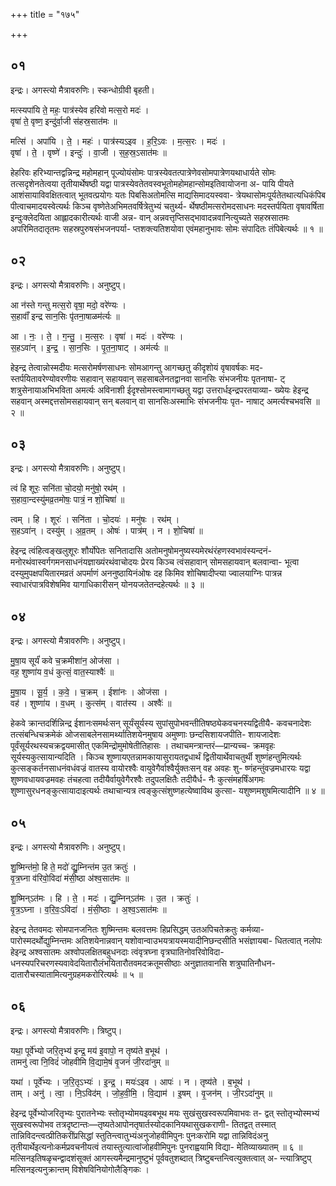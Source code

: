 +++
title = "१७५"

+++


## ०१
इन्द्रः। अगस्त्यो मैत्रावरुणिः। स्कन्धोग्रीवी बृहती।

मत्स्यपा॑यि ते॒ महः॒ पात्र॑स्येव हरिवो मत्स॒रो मदः॑ ।  
वृषा॑ ते॒ वृष्ण॒ इन्दु॑र्वा॒जी स॑हस्र॒सात॑मः ॥

मत्सि॑ । अपा॑यि । ते॒ । महः॑ । पात्र॑स्यऽइव । ह॒रि॒ऽवः । म॒त्स॒रः । मदः॑ ।  
वृषा॑ । ते॒ । वृष्णे॑ । इन्दुः॑ । वा॒जी । स॒ह॒स्र॒ऽसात॑मः ॥

हेहरिवः हरिभ्यान्तद्वन्निन्द्र महोमहान् पूज्योयंसोमः पात्रस्येवतत्पात्रेणेवसोमपात्रेणयथाधार्यते सोमः तत्सदृशेनतेत्वया तृतीयार्थेषष्ठी यद्वा पात्रस्येवतेतवस्वभूतोमहोमहान्सोमइतिवायोजना अ- पायि पीयते आशंसायाविवक्षितत्वात् भूतवत्प्रयोगः यतः पिबसिअतोमत्सि माद्यसिमादयस्ववा- त्रेयथासोमःपूर्यतेतथात्यधिकंपिब पीत्वाचमादयस्वेत्यर्थः किञ्च वृष्णेतेअभिमतवर्षित्रेतुभ्यं चतुर्थ्य- र्थेषष्ठीमत्सरोमदसाधनः मदस्तर्पयिता वृषावर्षिता इन्दुःक्लेदयिता आह्लादकारीत्यर्थः वाजी अन्न- वान् अन्नवत्तृप्तिसद्भावादन्नवानित्युच्यते सहस्रसातमः अपरिमितदातृतमः सहस्रपुरुषसंभजनपर्या- प्तशक्त्यतिशयोवा एवंमहानुभावः सोमः संपादितः तंपिबेत्यर्थः ॥ १ ॥

## ०२
इन्द्रः। अगस्त्यो मैत्रावरुणिः। अनुष्टुप्।

आ न॑स्ते गन्तु मत्स॒रो वृषा॒ मदो॒ वरे॑ण्यः ।  
स॒हावाँ॑ इन्द्र सान॒सिः पृ॑तना॒षाळम॑र्त्यः ॥

आ । नः॒ । ते॒ । ग॒न्तु॒ । म॒त्स॒रः । वृषा॑ । मदः॑ । वरे॑ण्यः ।  
स॒हऽवा॑न् । इ॒न्द्र॒ । सा॒न॒सिः । पृ॒त॒ना॒षाट् । अम॑र्त्यः ॥

हेइन्द्र तेत्वान्नोस्मदीयः मत्सरोमर्षणसाधनः सोमआगन्तु आगच्छतु कीदृशोयं वृषावर्षकः मद- स्तर्पयितावरेण्योवरणीयः सहावान् सहायवान् सहसाबलेनतद्वानवा सानसिः संभजनीयः पृतनाषा- ट् शत्रुसेनायाअभिभविता अमर्त्यः अविनाशी ईदृश्सोमस्त्वामागच्छतु यद्वा उत्तरार्धइन्द्रपरतयाव्या- ख्येयः हेइन्द्र सहवान् अस्मद्दत्तसोमसहायवान् सन् बलवान् वा सानसिःअस्माभिः संभजनीयः पृत- नाषाट् अमर्त्यश्चभवसि ॥ २ ॥

## ०३
इन्द्रः। अगस्त्यो मैत्रावरुणिः। अनुष्टुप्।

त्वं हि शूरः॒ सनि॑ता चो॒दयो॒ मनु॑षो॒ रथ॑म् ।  
स॒हावा॒न्दस्यु॑मव्र॒तमोषः॒ पात्रं॒ न शो॒चिषा॑ ॥

त्वम् । हि । शूरः॑ । सनि॑ता । चो॒दयः॑ । मनु॑षः । रथ॑म् ।  
स॒हऽवा॑न् । दस्यु॑म् । अ॒व्र॒तम् । ओषः॑ । पात्र॑म् । न । शो॒चिषा॑ ॥

हेइन्द्र त्वंहित्वङ्खलुशूरः शौर्योपेतः सनितादासि अतोमनुषोमनुष्यस्यमेरथंरंहणस्वभावंस्यन्दनं- मनोरथंवास्वर्गगमनसाधनंयज्ञाख्यंरथंवाचोदयः प्रेरय किञ्च त्वंसहावान् सोमसहायवान् बलवान्वा- भूत्वा दस्युमुपक्षपयितारमव्रतं अपर्माणं अननुष्ठायिनंओषः दह किमिव शोचिषादीप्त्या ज्वालयाग्निः पात्रन्न स्वाधारंपात्रविशेषमिव यागाधिकारीसन् योनयजतेतन्दहेत्यर्थः ॥ ३ ॥

## ०४
इन्द्रः। अगस्त्यो मैत्रावरुणिः। अनुष्टुप्।

मु॒षा॒य सूर्यं॑ कवे च॒क्रमीशा॑न॒ ओज॑सा ।  
वह॒ शुष्णा॑य व॒धं कुत्सं॒ वात॒स्याश्वैः॑ ॥

मु॒षा॒य । सू॒र्य॒ । क॒वे॒ । च॒क्रम् । ईशा॑नः । ओज॑सा ।  
वह॑ । शुष्णा॑य । व॒धम् । कुत्स॑म् । वात॑स्य । अश्वैः॑ ॥

हेकवे क्रान्तदर्शिन्निन्द्र ईशानःसमर्थःसन् सूर्यंसूर्यस्य सुपांसुपोभवन्तीतिषष्ठ्येकवचनस्यद्वितीयै- कवचनादेशः तत्संबन्धिचक्रमेकं ओजसाबलेनसामर्थ्यातिशयेनमुषाय अमुष्णाः छन्दसिशायजपीति- शायजादेशः पूर्वंसूर्यरथस्यचक्रद्वयमासीत् एकमिन्द्रोमुमोषेतीतिहासः । तथाचमन्त्रान्तरं—प्रान्यच्च- क्रमवृहः सूर्यस्यकुत्सायान्यदिति । किञ्च शुष्णायएतन्नामकायासुरायतद्वधार्थं द्वितीयार्थेवाचतुर्थी शुष्णंहन्तुमित्यर्थः कुत्सङ्कर्तनसाधनंवधंवज्रं वातस्य वायोरश्वैः वायुवेगैर्वाश्वैर्युक्तःसन् वह अवहः शु- ष्णंहन्तुंवज्रमधारयः यद्वा शुष्णवधायवज्रमवहः तंचहत्वा तदीयैर्वायुवेगैरश्वैः तदुपलक्षितैः तदीयैर्ध- नैः कुत्संमहर्षिंअगमः शुष्णासुरधनङ्कुत्सायादाइत्यर्थः तथाचान्यत्र त्वङ्कुत्संशुष्णहत्येष्वाविथ कुत्सा- यशुष्णमशुषमित्यादीनि ॥ ४ ॥

## ०५
इन्द्रः। अगस्त्यो मैत्रावरुणिः। अनुष्टुप्।

शु॒ष्मिन्त॑मो॒ हि ते॒ मदो॑ द्यु॒म्निन्त॑म उ॒त क्रतुः॑ ।  
वृ॒त्र॒घ्ना व॑रिवो॒विदा॑ मंसी॒ष्ठा अ॑श्व॒सात॑मः ॥

शु॒ष्मिन्ऽत॑मः । हि । ते॒ । मदः॑ । द्यु॒म्निन्ऽत॑मः । उ॒त । क्रतुः॑ ।  
वृ॒त्र॒ऽघ्ना । व॒रि॒वः॒ऽविदा॑ । मं॒सी॒ष्ठाः । अ॒श्व॒ऽसात॑मः ॥

हेइन्द्र तेतवमदः सोमपानजनितः शुष्मिन्तमः बलवत्तमः हिप्रसिद्धम् उतअपिचतेक्रतुः कर्मव्या- पारोस्मदर्थोद्युम्निन्तमः अतिशयेनान्नवान् यशोवान्वाउभयत्रायस्मयादीनिछन्दसीति भसंज्ञायबा- धितत्वात् नलोपः हेइन्द्र अश्वसातमः अश्वोपलक्षितबहुधनदाः त्वंवृत्रघ्ना वृत्रघातिनोवरिवोविदा- धनस्यपरिचरणस्यवावेदयितारौलंभयितारौतवमदक्रतूमसीष्ठाः अनुज्ञातवानसि शत्रुघातिनौधन- दातारौचस्यातामित्यनुग्रहमकरोरित्यर्थः ॥ ५ ॥

## ०६
इन्द्रः। अगस्त्यो मैत्रावरुणिः। त्रिष्टुप्।

यथा॒ पूर्वे॑भ्यो जरि॒तृभ्य॑ इन्द्र॒ मय॑ इ॒वापो॒ न तृष्य॑ते ब॒भूथ॑ ।  
तामनु॑ त्वा नि॒विदं॑ जोहवीमि वि॒द्यामे॒षं वृ॒जनं॑ जी॒रदा॑नुम् ॥

यथा॑ । पूर्वे॑भ्यः । ज॒रि॒तृऽभ्यः॑ । इ॒न्द्र॒ । मयः॑ऽइव । आपः॑ । न । तृष्य॑ते । ब॒भूथ॑ ।  
ताम् । अनु॑ । त्वा॒ । नि॒ऽविद॑म् । जो॒ह॒वी॒मि॒ । वि॒द्याम॑ । इ॒षम् । वृ॒जन॑म् । जी॒रऽदा॑नुम् ॥

हेइन्द्र पूर्वेभ्योजरितृभ्यः पुरातनेभ्यः स्तोतृभ्योमयइवबभूथ मयः सुखंसुखस्वरूपमिवाभवः त- द्वत् स्तोतृभ्योस्मभ्यं सुखस्वरूपोभव तत्रदृष्टान्तः—तृष्यतेआपोनतृषार्तस्योदकानियथासुखकराणी- तितद्वत् तस्मात् तान्निविदन्त्वत्प्रीतिकरींप्रसिद्धां स्तुतिन्त्वातुभ्यंअनुजोहवीमिपुनः पुनःकरोमि यद्वा तान्निविदंअनु तृतीयार्थेइत्यनोःकर्मप्रवचनीयत्वं तयास्तुत्यात्वांजोहवीमिपुनः पुनराह्वयामि विद्या- मेतिव्याख्यातम् ॥ ६ ॥मत्सिनइतिषळृचन्द्वादशंसूक्तं आगस्त्यमैन्द्रमानुष्टुभं पूर्ववतुशब्दात् त्रिष्टुबन्तन्त्वित्युक्तत्वात् अ- न्त्यात्रिष्टुप् मत्सिनइत्यनुक्रान्तम् विशेषविनियोगोलैङ्गिकः ।
